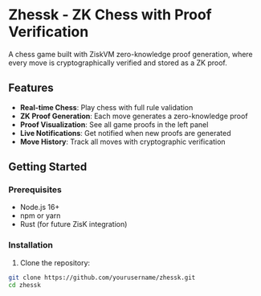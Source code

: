 # Zhessk - ZK Chess with Proof Verification

A chess game built with ZiskVM zero-knowledge proof generation, where every move is cryptographically verified and stored as a ZK proof.

## Features

- **Real-time Chess**: Play chess with full rule validation
- **ZK Proof Generation**: Each move generates a zero-knowledge proof
- **Proof Visualization**: See all game proofs in the left panel
- **Live Notifications**: Get notified when new proofs are generated
- **Move History**: Track all moves with cryptographic verification

## Getting Started

### Prerequisites

- Node.js 16+ 
- npm or yarn
- Rust (for future ZisK integration)

### Installation

1. Clone the repository:
```bash
git clone https://github.com/yourusername/zhessk.git
cd zhessk
